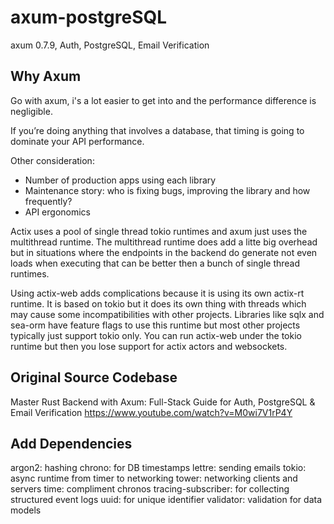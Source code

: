 # axum-postgreSQL

axum 0.7.9, Auth, PostgreSQL, Email Verification

## Why Axum
Go with axum, i's a lot easier to get into and the performance difference is negligible.

If you’re doing anything that involves a database, that timing is going to dominate your API performance.

Other consideration:
- Number of production apps using each library
- Maintenance story: who is fixing bugs, improving the library and how frequently?
- API ergonomics

Actix uses a pool of single thread tokio runtimes and axum just uses the multithread runtime. The multithread runtime does add a litte big overhead but in situations where the endpoints in the backend do generate not even loads when executing that can be better then a bunch of single thread runtimes. 

Using actix-web adds complications because it is using its own actix-rt runtime. It is based on tokio but it does its own thing with threads which may cause some incompatibilities with other projects. Libraries like sqlx and sea-orm have feature flags to use this runtime but most other projects typically just support tokio only. You can run actix-web under the tokio runtime but then you lose support for actix actors and websockets.

## Original Source Codebase
Master Rust Backend with Axum: Full-Stack Guide for Auth, PostgreSQL & Email Verification https://www.youtube.com/watch?v=M0wi7V1rP4Y

## Add Dependencies
argon2: hashing
chrono: for DB timestamps
lettre: sending emails
tokio: async runtime from timer to networking
tower: networking clients and servers
time: compliment chronos
tracing-subscriber: for collecting structured event logs
uuid: for unique identifier
validator: validation for data models
